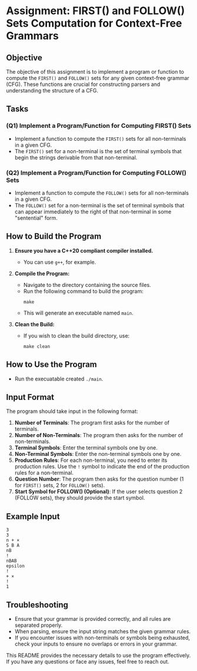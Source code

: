 # Assignment: FIRST() and FOLLOW() Sets Computation for Context-Free Grammars

## Objective

The objective of this assignment is to implement a program or function to compute the `FIRST()` and `FOLLOW()` sets for any given context-free grammar (CFG). These functions are crucial for constructing parsers and understanding the structure of a CFG.

## Tasks

### (Q1) Implement a Program/Function for Computing FIRST() Sets

- Implement a function to compute the `FIRST()` sets for all non-terminals in a given CFG.
- The `FIRST()` set for a non-terminal is the set of terminal symbols that begin the strings derivable from that non-terminal.

### (Q2) Implement a Program/Function for Computing FOLLOW() Sets

- Implement a function to compute the `FOLLOW()` sets for all non-terminals in a given CFG.
- The `FOLLOW()` set for a non-terminal is the set of terminal symbols that can appear immediately to the right of that non-terminal in some "sentential" form.

## How to Build the Program

1. **Ensure you have a C++20 compliant compiler installed.**
   - You can use `g++`, for example.
   
2. **Compile the Program:**
   - Navigate to the directory containing the source files.
   - Run the following command to build the program:
     ```
     make
     ```
   - This will generate an executable named `main`.

3. **Clean the Build:**
   - If you wish to clean the build directory, use:
     ```
     make clean
     ```

## How to Use the Program
   - Run the execuatable created `./main`.

## Input Format

The program should take input in the following format:

1. **Number of Terminals**: The program first asks for the number of terminals.
2. **Number of Non-Terminals**: The program then asks for the number of non-terminals.
3. **Terminal Symbols**: Enter the terminal symbols one by one.
4. **Non-Terminal Symbols**: Enter the non-terminal symbols one by one.
5. **Production Rules**: For each non-terminal, you need to enter its production rules. Use the `!` symbol to indicate the end of the production rules for a non-terminal.
6. **Question Number**: The program then asks for the question number (1 for `FIRST()` sets, 2 for `FOLLOW()` sets).
7. **Start Symbol for FOLLOW() (Optional)**: If the user selects question 2 (FOLLOW sets), they should provide the start symbol.

## Example Input

```plaintext
3
3
n + ×
S B A
nB
!
nBAB
epsilon
!
+ ×
!
1

```

## Troubleshooting

- Ensure that your grammar is provided correctly, and all rules are separated properly.
- When parsing, ensure the input string matches the given grammar rules.
- If you encounter issues with non-terminals or symbols being exhausted, check your inputs to ensure no overlaps or errors in your grammar.

This README provides the necessary details to use the program effectively. If you have any questions or face any issues, feel free to reach out.